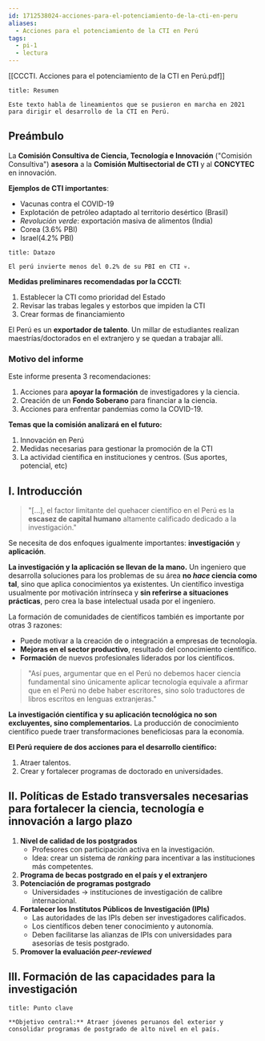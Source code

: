 ```yaml
---
id: 1712538024-acciones-para-el-potenciamiento-de-la-cti-en-peru
aliases:
  - Acciones para el potenciamiento de la CTI en Perú
tags:
  - pi-1
  - lectura
---
```


[[CCCTI. Acciones para el potenciamiento de la CTI en Perú.pdf]]

```ad-summary
title: Resumen

Este texto habla de lineamientos que se pusieron en marcha en 2021 para dirigir el desarrollo de la CTI en Perú.

```

## Preámbulo

La **Comisión Consultiva de Ciencia, Tecnología e Innovación** ("Comisión Consultiva") **asesora** a la **Comisión Multisectorial de CTI** y al **CONCYTEC** en innovación.

**Ejemplos de CTI importantes**:

- Vacunas contra el COVID-19
- Explotación de petróleo adaptado al territorio desértico (Brasil)
- *Revolución verde*: exportación masiva de alimentos (India)
- Corea (3.6% PBI)
- Israel(4.2% PBI)

```ad-note
title: Datazo

El perú invierte menos del 0.2% de su PBI en CTI 💀.

```

**Medidas preliminares recomendadas por la CCCTI**:

1. Establecer la CTI como prioridad del Estado
2. Revisar las trabas legales y estorbos que impiden la CTI
3. Crear formas de financiamiento

El Perú es un **exportador de talento**. Un millar de estudiantes realizan maestrías/doctorados en el extranjero y se quedan a trabajar allí.

### Motivo del informe

Este informe presenta 3 recomendaciones:

1. Acciones para **apoyar la formación** de investigadores y la ciencia.
2. Creación de un **Fondo Soberano** para financiar a la ciencia.
3. Acciones para enfrentar pandemias como la COVID-19.

**Temas que la comisión analizará en el futuro:**

1. Innovación en Perú
2. Medidas necesarias para gestionar la promoción de la CTI
3. La actividad científica en instituciones y centros. (Sus aportes, potencial, etc)

## I. Introducción

> "\[...\], el factor limitante del quehacer científico en el Perú es la **escasez de capital humano** altamente calificado dedicado a la investigación."

Se necesita de dos enfoques igualmente importantes: **investigación** y **aplicación**.

**La investigación y la aplicación se llevan de la mano.** Un ingeniero que desarrolla soluciones para los problemas de su área **no *hace* ciencia como tal**, sino que aplica conocimientos ya existentes. Un científico investiga usualmente por motivación intrínseca y **sin referirse a situaciones prácticas**, pero crea la base intelectual usada por el ingeniero.

La formación de comunidades de científicos también es importante por otras 3 razones:

- Puede motivar a la creación de o integración a empresas de tecnología.
- **Mejoras en el sector productivo**, resultado del conocimiento científico.
- **Formación** de nuevos profesionales liderados por los científicos.

> "Así pues, argumentar que en el Perú no debemos hacer ciencia fundamental sino únicamente aplicar tecnología equivale a afirmar que en el Perú no debe haber escritores, sino solo traductores de libros escritos en lenguas extranjeras."

**La investigación científica y su aplicación tecnológica no son excluyentes, sino complementarios.** La producción de conocimiento científico puede traer transformaciones beneficiosas para la economía.

**El Perú requiere de dos acciones para el desarrollo científico:**

1. Atraer talentos.
2. Crear y fortalecer programas de doctorado en universidades.

## II. Políticas de Estado transversales necesarias para fortalecer la ciencia, tecnología e innovación a largo plazo

1. **Nivel de calidad de los postgrados**
   - Profesores con participación activa en la investigación.
   - Idea: crear un sistema de *ranking* para incentivar a las instituciones más competentes.
2. **Programa de becas postgrado en el país y el extranjero**
3. **Potenciación de programas postgrado**
   - Universidades $\to$ instituciones de investigación de calibre internacional.
4. **Fortalecer los Institutos Públicos de Investigación (IPIs)**
   - Las autoridades de las IPIs deben ser investigadores calificados.
   - Los científicos deben tener conocimiento y autonomía.
   - Deben facilitarse las alianzas de IPIs con universidades para asesorías de tesis postgrado.
5. **Promover la evaluación *peer-reviewed***

## III. Formación de las capacidades para la investigación

```ad-important
title: Punto clave

**Objetivo central:** Atraer jóvenes peruanos del exterior y consolidar programas de postgrado de alto nivel en el país.

```
